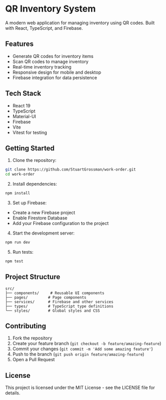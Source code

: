 # QR Inventory System

A modern web application for managing inventory using QR codes. Built with React, TypeScript, and Firebase.

## Features

- Generate QR codes for inventory items
- Scan QR codes to manage inventory
- Real-time inventory tracking
- Responsive design for mobile and desktop
- Firebase integration for data persistence

## Tech Stack

- React 19
- TypeScript
- Material-UI
- Firebase
- Vite
- Vitest for testing

## Getting Started

1. Clone the repository:
```bash
git clone https://github.com/StuartGrossman/work-order.git
cd work-order
```

2. Install dependencies:
```bash
npm install
```

3. Set up Firebase:
- Create a new Firebase project
- Enable Firestore Database
- Add your Firebase configuration to the project

4. Start the development server:
```bash
npm run dev
```

5. Run tests:
```bash
npm test
```

## Project Structure

```
src/
├── components/     # Reusable UI components
├── pages/         # Page components
├── services/      # Firebase and other services
├── types/         # TypeScript type definitions
└── styles/        # Global styles and CSS
```

## Contributing

1. Fork the repository
2. Create your feature branch (`git checkout -b feature/amazing-feature`)
3. Commit your changes (`git commit -m 'Add some amazing feature'`)
4. Push to the branch (`git push origin feature/amazing-feature`)
5. Open a Pull Request

## License

This project is licensed under the MIT License - see the LICENSE file for details.
